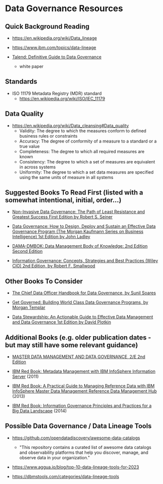 
# Data Governance Resources


## Quick Background Reading

- https://en.wikipedia.org/wiki/Data_lineage

- https://www.ibm.com/topics/data-lineage

- [Talend: Definitive Guide to Data Governance](https://www.talend.com/resources/definitive-guide-data-governance/)
  + white paper



## Standards
- ISO 11179 Metadata Registry (MDR) standard
  + https://en.wikipedia.org/wiki/ISO/IEC_11179


## Data Quality
- https://en.wikipedia.org/wiki/Data_cleansing#Data_quality
  + Validity: The degree to which the measures conform to defined business rules or constraints 
  + Accuracy: The degree of conformity of a measure to a standard or a true value
  + Completeness: The degree to which all required measures are known
  + Consistency: The degree to which a set of measures are equivalent in across systems
  + Uniformity: The degree to which a set data measures are specified using the same units of measure in all systems


## Suggested Books To Read First (listed with a somewhat intentional, initial, order...)
- [Non-Invasive Data Governance: The Path of Least Resistance and Greatest Success First Edition
by Robert S. Seiner ](https://www.amazon.com/Non-Invasive-Data-Governance-Robert-Seiner/dp/1935504851/)

- [Data Governance: How to Design, Deploy and Sustain an Effective Data Governance Program (The Morgan Kaufmann Series on Business Intelligence) 1st Edition
by John Ladley](https://www.amazon.com/Data-Governance-Effective-Kaufmann-Intelligence-dp-0124158293/dp/0124158293/)


- [DAMA-DMBOK: Data Management Body of Knowledge: 2nd Edition Second Edition](https://www.amazon.com/DAMA-DMBOK-Data-Management-Body-Knowledge/dp/1634622340/)

- [Information Governance: Concepts, Strategies and Best Practices (Wiley CIO) 2nd Edition, by Robert F. Smallwood](https://www.amazon.com/Information-Governance-Concepts-Strategies-Practices-dp-1119491444/dp/1119491444/)


## Other Books To Consider
- [The Chief Data Officer Handbook for Data Governance, by Sunil Soares](https://www.amazon.com/Chief-Data-Officer-Handbook-Governance/dp/158347417X/)

- [Get Governed: Building World Class Data Governance Programs, by Morgan Templar](https://www.amazon.com/Get-Governed-Building-Governance-Programs/dp/069295175X/)

- [Data Stewardship: An Actionable Guide to Effective Data Management and Data Governance 1st Edition
by David Plotkin](https://www.amazon.com/Data-Stewardship-Actionable-Management-Governance/dp/0124103898/)


## Additional Books (e.g. older publication dates - but may still have some relevant guidance)
- [MASTER DATA MANAGEMENT AND DATA GOVERNANCE, 2/E 2nd Edition](https://www.amazon.com/MASTER-DATA-MANAGEMENT-GOVERNANCE/dp/0071744584/)

- [IBM Red Book: Metadata Management with IBM InfoSphere Information Server](https://www.redbooks.ibm.com/redbooks/pdfs/sg247939.pdf) (2011)

- [IBM Red Book: A Practical Guide to Managing Reference Data with IBM InfoSphere Master Data Management Reference Data Management Hub](https://www.redbooks.ibm.com/redbooks/pdfs/sg248084.pdf) (2013) 

- [IBM Red Book: Information Governance Principles and Practices for a Big Data Landscape](https://www.redbooks.ibm.com/redbooks/pdfs/sg248165.pdf) (2014) 



## Possible Data Governance / Data Lineage Tools

- https://github.com/opendatadiscovery/awesome-data-catalogs
  + "This repository contains a curated list of awesome data catalogs and observability platforms that help you discover, manage, and observe data in your organization."

- https://www.aggua.io/blog/top-10-data-lineage-tools-for-2023

- https://dbmstools.com/categories/data-lineage-tools


